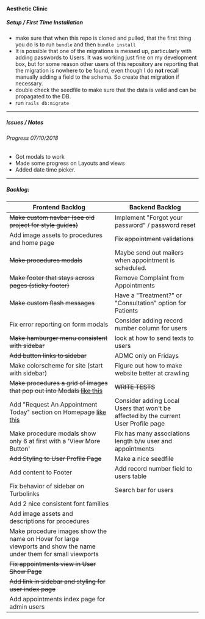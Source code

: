 #### Aesthetic Clinic

##### Setup / First Time Installation

- make sure that when this repo is cloned and pulled, that the first thing you do is to run `bundle` and then `bundle install`
- It is possible that one of the migrations is messed up, particularly with adding passwords to Users. It was working just fine on my development box, but for some reason other users of this repository are reporting that the migration is nowhere to be found, even though I do __not__ recall manually adding a field to the schema. So create that migration if necessary. 
- double check the seedfile to make sure that the data is valid and can be propagated to the DB.
- run `rails db:migrate`

---

##### Issues / Notes

###### Progress 07/10/2018
- Got modals to work
- Made some progress on Layouts and views
- Added date time picker.

---

##### Backlog: 

Frontend Backlog | Backend Backlog
---------------- | ---------------
~~Make custom navbar (see old project for style guides)~~ | Implement "Forgot your password" / password reset
Add image assets to procedures and home page | ~~Fix appointment validations~~
~~Make procedures modals~~ | Maybe send out mailers when appointment is scheduled.
~~Make footer that stays across pages (sticky footer)~~ | Remove Complaint from Appointments
~~Make custom flash messages~~ | Have a "Treatment?" or "Consultation" option for Patients
Fix error reporting on form modals | Consider adding record number column for users
~~Make hamburger menu consistent with sidebar~~ | look at how to send texts to users
~~Add button links to sidebar~~ | ADMC only on Fridays
Make colorscheme for site (start with sidebar) | Figure out how to make website better at crawling
~~Make procedures a grid of images that pop out into Modals [like this](jadlimcaco.com/work)~~ | ~~WRITE TESTS~~
Add "Request An Appointment Today" section on Homepage [like this](advanceddhcare.com) | Consider adding Local Users that won't be affected by the current User Profile page 
Make procedure modals show only 6 at first with a 'View More Button' | Fix has many associations length b/w user and appointments
~~Add Styling to User Profile Page~~ | Make a nice seedfile
Add content to Footer | Add record number field to users table
Fix behavior of sidebar on Turbolinks | Search bar for users
Add 2 nice consistent font families |
Add image assets and descriptions for procedures |
Make procedure images show the name on Hover for large viewports and show the name under them for small viewports |
~~Fix appointments view in User Show Page~~ |
~~Add link in sidebar and styling for user index page~~ |
Add appointments index page for admin users |

